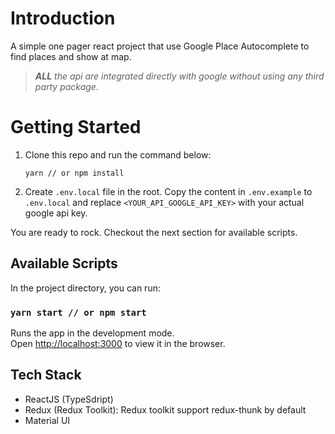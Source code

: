 # Introduction

A simple one pager react project that use Google Place Autocomplete to find places and show at map.

> <em>**ALL** the api are integrated directly with google without using any third party package.</em>

# Getting Started

1. Clone this repo and run the command below:
    ```
    yarn // or npm install
    ```

2. Create `.env.local` file in the root. Copy the content in `.env.example` to `.env.local` and replace `<YOUR_API_GOOGLE_API_KEY>` with your actual google api key.

You are ready to rock. Checkout the next section for available scripts.

## Available Scripts

In the project directory, you can run:

### `yarn start // or npm start`

Runs the app in the development mode.\
Open [http://localhost:3000](http://localhost:3000) to view it in the browser.

## Tech Stack

- ReactJS (TypeSdript)
- Redux (Redux Toolkit): Redux toolkit support redux-thunk by default
- Material UI
